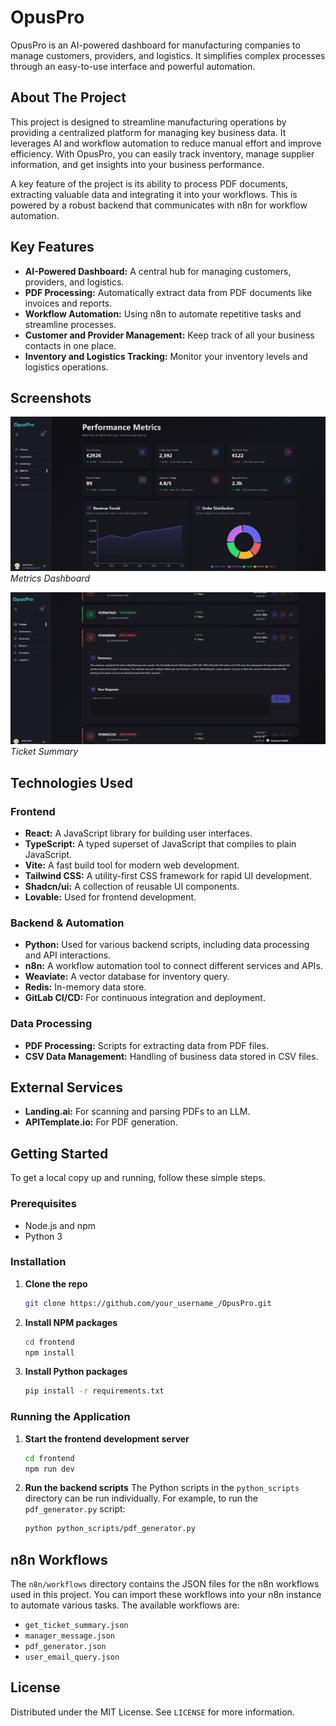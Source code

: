 # OpusPro

OpusPro is an AI-powered dashboard for manufacturing companies to manage customers, providers, and logistics. It simplifies complex processes through an easy-to-use interface and powerful automation.

## About The Project

This project is designed to streamline manufacturing operations by providing a centralized platform for managing key business data. It leverages AI and workflow automation to reduce manual effort and improve efficiency. With OpusPro, you can easily track inventory, manage supplier information, and get insights into your business performance.

A key feature of the project is its ability to process PDF documents, extracting valuable data and integrating it into your workflows. This is powered by a robust backend that communicates with n8n for workflow automation.

## Key Features

*   **AI-Powered Dashboard:** A central hub for managing customers, providers, and logistics.
*   **PDF Processing:** Automatically extract data from PDF documents like invoices and reports.
*   **Workflow Automation:** Using n8n to automate repetitive tasks and streamline processes.
*   **Customer and Provider Management:** Keep track of all your business contacts in one place.
*   **Inventory and Logistics Tracking:** Monitor your inventory levels and logistics operations.

## Screenshots

![Metrics](images/metrics.png)
*Metrics Dashboard*

![Ticket Summary](images/ticket_summary.png)
*Ticket Summary*

## Technologies Used

### Frontend

*   **React:** A JavaScript library for building user interfaces.
*   **TypeScript:** A typed superset of JavaScript that compiles to plain JavaScript.
*   **Vite:** A fast build tool for modern web development.
*   **Tailwind CSS:** A utility-first CSS framework for rapid UI development.
*   **Shadcn/ui:** A collection of reusable UI components.
*   **Lovable:** Used for frontend development.

### Backend & Automation

*   **Python:** Used for various backend scripts, including data processing and API interactions.
*   **n8n:** A workflow automation tool to connect different services and APIs.
*   **Weaviate:** A vector database for inventory query.
*   **Redis:** In-memory data store.
*   **GitLab CI/CD:** For continuous integration and deployment.

### Data Processing

*   **PDF Processing:** Scripts for extracting data from PDF files.
*   **CSV Data Management:** Handling of business data stored in CSV files.

## External Services

*   **Landing.ai:** For scanning and parsing PDFs to an LLM.
*   **APITemplate.io:** For PDF generation.

## Getting Started

To get a local copy up and running, follow these simple steps.

### Prerequisites

*   Node.js and npm
*   Python 3

### Installation

1.  **Clone the repo**
    ```sh
    git clone https://github.com/your_username_/OpusPro.git
    ```
2.  **Install NPM packages**
    ```sh
    cd frontend
    npm install
    ```
3.  **Install Python packages**
    ```sh
    pip install -r requirements.txt
    ```

### Running the Application

1.  **Start the frontend development server**
    ```sh
    cd frontend
    npm run dev
    ```
2.  **Run the backend scripts**
    The Python scripts in the `python_scripts` directory can be run individually. For example, to run the `pdf_generator.py` script:
    ```sh
    python python_scripts/pdf_generator.py
    ```

## n8n Workflows

The `n8n/workflows` directory contains the JSON files for the n8n workflows used in this project. You can import these workflows into your n8n instance to automate various tasks. The available workflows are:

*   `get_ticket_summary.json`
*   `manager_message.json`
*   `pdf_generator.json`
*   `user_email_query.json`

## License

Distributed under the MIT License. See `LICENSE` for more information.
